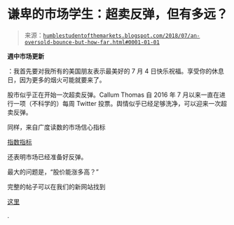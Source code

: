 <!--yml

类别：未分类

date: 2024-05-18 02:39:57

-->

# 谦卑的市场学生：超卖反弹，但有多远？

> 来源：[`humblestudentofthemarkets.blogspot.com/2018/07/an-oversold-bounce-but-how-far.html#0001-01-01`](https://humblestudentofthemarkets.blogspot.com/2018/07/an-oversold-bounce-but-how-far.html#0001-01-01)

**週中市场更新**

：我首先要对我所有的美国朋友表示最美好的 7 月 4 日快乐祝福。享受你的休息日，因为更多的烟火可能就要来了。

股市似乎正在开始一次超卖反弹。Callum Thomas 自 2016 年 7 月以来一直在进行一项（不科学的）每周 Twitter 投票。舆情似乎已经足够洗净，可以迎来一次超卖反弹。

同样，来自广度读数的市场信心指标

[指数指标](http://www.indexindicators.com/)

还表明市场已经准备好反弹。

最大的问题是，“股价能涨多高？”

完整的帖子可以在我们的新网站找到

[这里](https://humblestudentofthemarkets.com/2018/07/04/an-oversold-bounce-but-how-far/)

.
